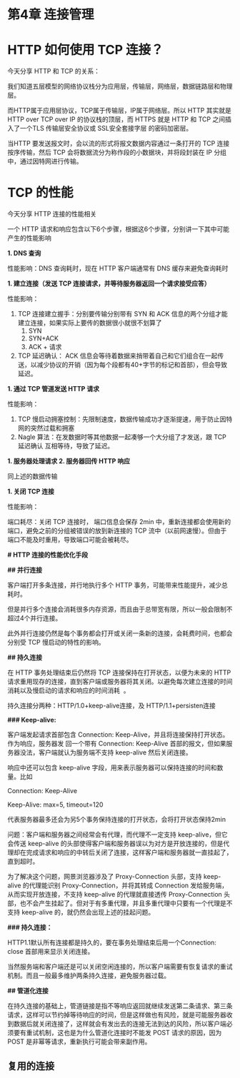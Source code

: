 # 第4章 连接管理

# HTTP 如何使用 TCP 连接？

今天分享 HTTP 和 TCP 的关系：

我们知道五层模型的网络协议栈分为应用层，传输层，网络层，数据链路层和物理层。

而HTTP属于应用层协议，TCP属于传输层，IP属于网络层。所以 HTTP 其实就是 HTTP over TCP over IP 的协议栈的顶层，而 HTTPS 就是 HTTP 和 TCP 之间插入了一个TLS 传输层安全协议或 SSL安全套接字层 的密码加密层。

当HTTP 要发送报文时，会以流的形式将报文数据内容通过一条打开的 TCP 连接按序传输，然后 TCP 会将数据流分为称作段的小数据块，并将段封装在 IP 分组中，通过因特网进行传输。

# TCP 的性能

今天分享 HTTP 连接的性能相关

一个 HTTP 请求和响应包含以下6个步骤，根据这6个步骤，分别讲一下其中可能产生的性能影响

**1. DNS 查询**

性能影响：DNS 查询耗时，现在 HTTP 客户端通常有 DNS 缓存来避免查询耗时

**1. 建立连接（发送 TCP 连接请求，并等待服务器返回一个请求接受应答）**

性能影响：

1. TCP 连接建立握手：分别要传输分别带有 SYN 和 ACK 信息的两个分组才能建立连接，如果实际上要传的数据很小就很不划算了
    1. SYN
    2. SYN+ACK
    3. ACK + 请求
2. TCP 延迟确认： ACK 信息会等待着数据来捎带着自己和它们组合在一起传送，以减少协议的开销（因为每个段都有40+字节的标记和首部），但会导致延迟。

**1. 通过 TCP 管道发送 HTTP 请求**

性能影响：

1. TCP 慢启动拥塞控制：先限制速度，数据传输成功才逐渐提速，用于防止因特网的突然过载和拥塞
2. Nagle 算法：在发数据时等其他数据一起凑够一个大分组了才发送，跟 TCP 延迟确认 互相等待，导致了延迟。

**1. 服务器处理请求 
2. 服务器回传 HTTP 响应**

同上述的数据传输

**1. 关闭 TCP 连接**

性能影响：

端口耗尽：关闭 TCP 连接时， 端口信息会保存 2min 中，重新连接都会使用新的端口，避免之前的分组被错误的放到新连接的 TCP 流中（以前网速慢）。但由于端口不能及时重用，导致端口可能会被耗尽。

**# HTTP 连接的性能优化手段**

**## 并行连接**

客户端打开多条连接，并行地执行多个 HTTP 事务，可能带来性能提升，减少总耗时。

但是并行多个连接会消耗很多内存资源，而且由于总带宽有限，所以一般会限制不超过4个并行连接。

此外并行连接仍然是每个事务都会打开或关闭一条新的连接，会耗费时间，也都会分别受 TCP 慢启动的特性的影响。

**## 持久连接**

在 HTTP 事务处理结束后仍然将 TCP 连接保持在打开状态，以便为未来的 HTTP 请求重用现存的连接，直到客户端或服务器将其关闭。以避免每次建立连接的时间消耗以及慢启动的请求和响应的时间消耗  。

持久连接分两种：HTTP/1.0+keep-alive连接，及 HTTP/1.1+persisten连接

**### Keep-alive:**

客户端发起请求首部包含 Connection: Keep-Alive，并且将连接保持打开状态。作为响应，服务器发 回一个带有 Connection: Keep-Alive 首部的报文，但如果服务器没法，客户端就认为服务端不支持 keep-alive 然后关闭连接。

响应中还可以包含 keep-alive 字段，用来表示服务器可以保持连接的时间和数量。比如

Connection: Keep-Alive

Keep-Alive: max=5, timeout=120

代表服务器最多还会为另5个事务保持连接的打开状态，会将打开状态保持2min

问题：客户端和服务器之间经常会有代理，而代理不一定支持 keep-alive，但它会传送 keep-alive 的头部使得客户端和服务器误以为对方是开放连接的，但是代理却在完成请求和响应的中转后关闭了连接，这样客户端和服务器就一直挂起了，直到超时。

为了解决这个问题，网景浏览器涉及了 Proxy-Connection 头部，支持 keep-alive 的代理能识别 Proxy-Connection，并将其转成 Connection 发给服务端，从而实现开放连接，不支持 keep-alive 的代理就直接透传 Proxy-Connection 头部，也不会产生挂起了。但对于有多重代理，并且多重代理中只要有一个代理是不支持 keep-alive 的，就仍然会出现上述的挂起问题。

**### 持久连接：**

HTTP1.1默认所有连接都是持久的，要在事务处理结束后用一个Connection: close 首部用来显示关闭连接。

当然服务端和客户端还是可以关闭空闲连接的，所以客户端需要有恢复请求的重试机制。而且一般最多维护两条持久连接，避免服务器过载。

**## 管道化连接**

在持久连接的基础上，管道链接是指不等响应返回就继续发送第二条请求、第三条请求，这样可以节约掉等待响应的时间，但是这样做也有风险，就是可能服务器收到数据后就关闭连接了，这样就会有发出去的连接无法到达的风险，所以客户端必须要有重试机制，这也是为什么管道化连接时不能发 POST 请求的原因，因为 POST 是非幂等请求，重新执行可能会带来副作用。

## 复用的连接